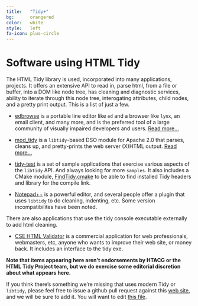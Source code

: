 ```yaml
---
title:   "Tidy+"
bg:      orangered
color:   white
style:   left
fa-icon: plus-circle
---
```


# Software using HTML Tidy

The HTML Tidy library is used, incorporated into many applications, projects. It offers an
extensive API to read in, parse html, from a file or buffer, into a DOM like node tree, has cleaning 
and diagnostic services, ability to iterate through this node tree, interogating attributes, 
child nodes, and a pretty print output. This is a list of just a few.

- [edbrowse][10] is a portable line editor like `ed` and a browser like `lynx`, an email
  client, and many more, and is the preferred tool of a large community of visually
  impaired developers and users. [Read more…][11]
  
- [mod_tidy][20] is a `libtidy`-based DSO module for Apache 2.0 that parses, cleans up,
  and pretty-prints the web server (X)HTML output. [Read more…][21]

- [tidy-test][30] is a set of sample applications that exercise various aspects of the `libtidy`
  API. And always looking for more `samples`. It also includes a CMake module, [FindTidy.cmake][31]
  to be able to find installed Tidy headers and library for the compile link.
  
- [Notepad++][40] is a powerful editor, and several people offer a plugin that uses `libtidy` 
  to do cleaning, indenting, etc. Some version incompatibilites have been noted.

There are also applications that use the tidy console executable externally to add 
html cleaning.

- [CSE HTML Validator][41] is a commercial application for web professionals, webmasters, 
  etc, anyone who wants to improve their web site, or money back. It includes an interface
  to the tidy exe.

**Note that items appearing here aren’t endorsements by HTACG or the HTML Tidy Project team,
but we do exercise some editorial discretion about what appears here.**

If you think there’s something we’re missing that uses modern Tidy or `libtidy`, please 
feel free to issue a github pull request against this [web site][1], and we will be sure to
add it. You will want to edit [this file][2].


[1]: https://github.com/htacg/tidy-html5/tree/gh-pages
[2]: https://github.com/htacg/tidy-html5/blob/gh-pages/index/_posts/1970-07-01-tidy_plus.md

[10]: https://github.com/CMB/edbrowse
[11]: /plus/#plus_edbrowse

[20]: http://sourceforge.net/projects/mod-tidy/
[21]: /plus/#plus_mod_tidy

[30]: https://github.com/geoffmcl/tidy-test
[31]: https://github.com/geoffmcl/tidy-test/blob/master/CMakeModules/FindTidy.cmake

[40]: https://notepad-plus-plus.org/

[41]: https://www.htmlvalidator.com/

